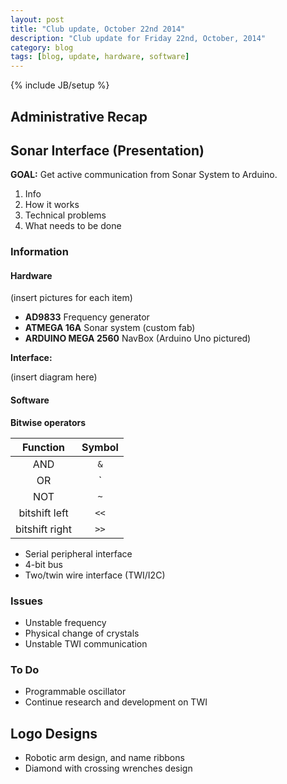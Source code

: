 ```yaml
---
layout: post
title: "Club update, October 22nd 2014"
description: "Club update for Friday 22nd, October, 2014"
category: blog
tags: [blog, update, hardware, software]
---
```

{% include JB/setup %}

## Administrative Recap

## Sonar Interface (Presentation)

**GOAL:** Get active communication from Sonar System to Arduino.

1. Info
2. How it works
3. Technical problems
4. What needs to be done

### Information

#### Hardware

(insert pictures for each item)

- **AD9833** Frequency generator
- **ATMEGA 16A** Sonar system (custom fab)
- **ARDUINO MEGA 2560** NavBox (Arduino Uno pictured)

**Interface:**

(insert diagram here)

#### Software

**Bitwise operators**

Function       | Symbol
:---:          | :---:
AND            | `&`
OR             | `|`
NOT            | `~`
bitshift left  | `<<`
bitshift right | `>>`

- Serial peripheral interface
- 4-bit bus
- Two/twin wire interface (TWI/I2C)

### Issues

- Unstable frequency
- Physical change of crystals
- Unstable TWI communication

### To Do

- Programmable oscillator
- Continue research and development on TWI

## Logo Designs

- Robotic arm design, and name ribbons
- Diamond with crossing wrenches design

